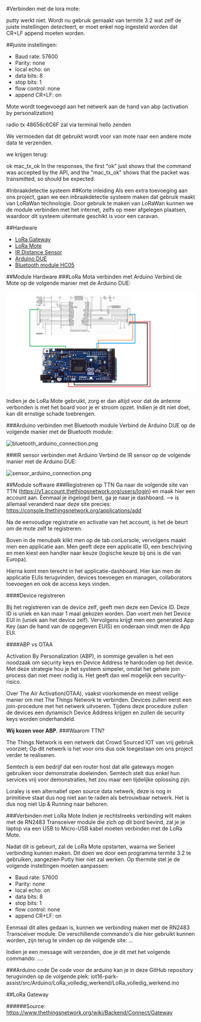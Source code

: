 #Verbinden met de lora mote:

putty werkt niet.
Wordt nu gebruik gemaakt van termite 3.2 wat zelf de juiste instellingen detecteert, er moet enkel nog ingesteld worden dat CR+LF append moeten worden.

##juiste instellingen:
- Baud rate: 57600
- Parity: none
- local echo: on
- data bits: 8
- stop bits: 1
- flow control: none
- append CR+LF: on

Mote wordt toegevoegd aan het netwerk aan de hand van abp (activation by personalization)

radio tx 48656c6C6F
zal via terminal hello zenden

We vermoeden dat dit gebruikt wordt voor van mote naar een andere mote data te verzenden.

we krijgen terug:

ok 
mac_tx_ok
In the responses, the first "ok" just shows that the command was accepted by the API, and the "mac_tx_ok" shows that the packet was transmitted, so should be expected.

#Inbraakdetectie systeem
##Korte inleiding
Als een extra toevoeging aan ons project, gaan we een inbraakdetectie systeem maken dat gebruik maakt van LoRaWan technologie. Door gebruik te maken van LoRaWan kunnen we de module verbinden met het internet, zelfs op meer afgelegen plaatsen, waardoor dit systeem uitermate geschikt is voor een caravan.

##Hardware
- [LoRa Gateway](http://webshop.ideetron.nl/LORANK-8)
- [LoRa Mote](http://www.microchip.com/DevelopmentTools/ProductDetails.aspx?PartNO=dm164138)
- [IR Distance Sensor](http://qqtrading.com.my/infrared-proximity-sensor-4cm-30cm-sharp-gp0a41sk)
- [Arduino DUE](https://www.arduino.cc/en/Main/arduinoBoardDue)
- [Bluetooth module HC05](http://www.martyncurrey.com/hc-05-fc-114-and-hc-06-fc-114-first-look/)

##Module Hardware
###LoRa Mota verbinden met Arduino
Verbind de Mote op de volgende manier met de Arduino DUE:

![lora_arduino_connect.png](img/lora_arduino_connect.png)

Indien je de LoRa Mote gebruikt, zorg er dan altijd voor dat de antenne verbonden is met het board voor je er stroom opzet. Indien je dit niet doet, kan dit ernstige schade toebrengen. 

###Arduino verbinden met Bluetooth module
Verbind de Arduino DUE op de volgende manier met de Bluetooth module:

![bluetooth_arduino_connection.png](img/bluetooth_arduino_connection.png)

###IR sensor verbinden met Arduino
Verbind de IR sensor op de volgende manier met de Arduino DUE:

![sensor_arduino_connection.png](img/sensor_arduino_connection.png)

##Module software
###Registreren op TTN
Ga naar de volgende site van TTN (https://v1.account.thethingsnetwork.org/users/login) en maak hier een account aan. Eenmaal je ingelogd bent, ga je naar je dashboard. --> is allemaal veranderd naar deze site precies: https://console.thethingsnetwork.org/applications/add

Na de eenvoudige registratie en activatie van het account, is het de beurt om de mote zelf te registreren.

Boven in de menubalk klikt men op de tab conLorsole, vervolgens maakt men een applicatie aan. Men geeft deze een applicatie ID, een beschrijving en men kiest een handler naar keuze (logische keuze bij ons is die van Europa).

Hierna komt men terecht in het applicatie-dashboard. Hier kan men de applicatie EUIs terugvinden, devices toevoegen en managen, collaborators toevoegen en ook de access keys vinden.

####Device registreren

Bij het registreren van de device zelf, geeft men deze een Device ID. Deze ID is uniek en kan maar 1 maal gekozen worden. Dan voert men het Device EUI in (uniek aan het device zelf).
Vervolgens krijgt men een generated App Key (aan de hand van de opgegeven EUIS) en onderaan vindt men de App EUI.


####ABP vs OTAA

Activation By Personalization (ABP), in sommige gevallen is het een noodzaak om security keys en Device Address te hardcoden op het device. Met deze strategie hou je het systeem simpeler, omdat het gehele join process dan niet meer nodig is. Het geeft dan wel mogelijk een security-risico.

Over The Air Activation(OTAA), vaakst voorkomende en meest veilige manier om met The Things Network te verbinden.
Devices zullen eerst een join-procedure met het netwerk uitvoeren. Tijdens deze procedure zullen de devices een dynamisch Device Address krijgen en zullen de security keys worden onderhandeld.


**Wij kozen voor ABP.**
###Waarom TTN?

The Things Network is een netwerk dat Crowd Sourced IOT van vrij gebruik voorziet; Op dit netwerk is het voor ons dus ook toegestaan om ons project verder te realiseren.

Semtech is een bedrijf dat een router host dat alle gateways mogen gebruiken voor demonstratie doeleinden.
Semtech stelt dus enkel hun services vrij voor demonstraties, het zou maar een tijdelijke oplossing zijn.

Loraley is een alternatief open source data netwerk, deze is nog in primitieve staat dus nog niet aan te raden als betrouwbaar netwerk. Het is dus nog niet Up & Running naar behoren.

###Verbinden met LoRa Mote
Indien je rechtstreeks verbinding wilt maken met de RN2483 Transceiver module die zich op dit bord bevind, zal je je laptop via een USB to Micro-USB kabel moeten verbinden met de LoRa Mote.

Nadat dit is gebeurt, zal de LoRa Mote opstarten, waarna we Serieel verbinding kunnen maken. Dit doen we door een programma termite 3.2 te gebruiken, aangezien Putty hier niet zal werken. Op thermite stel je de volgende instellingen moeten aanpassen:

- Baud rate: 57600
- Parity: none
- local echo: on
- data bits: 8
- stop bits: 1
- flow control: none
- append CR+LF: on

Eenmaal dit alles gedaan is, kunnen we verbinding maken met de RN2483 Transceiver module. De verschillende commando's die hier gebruikt kunnen worden, zijn terug te vinden op de volgende site: ...

Indien je een message wilt verzenden, doe je dit met het volgende commando: ....

###Arduino code
De code voor de arduino kan je in deze GitHub repository terugvinden op de volgende plek: iot16-park-assist/src/Arduino/LoRa_volledig_werkend/LoRa_volledig_werkend.ino

##LoRa Gateway



######Source: https://www.thethingsnetwork.org/wiki/Backend/Connect/Gateway


